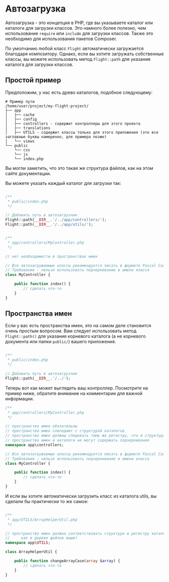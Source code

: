 # Автозагрузка

Автозагрузка - это концепция в PHP, где вы указываете каталог или каталоги для загрузки классов. Это намного более полезно, чем использование `require` или `include` для загрузки классов. Также это необходимо для использования пакетов Composer.

По умолчанию любой класс `Flight` автоматически загружается благодаря композитору. Однако, если вы хотите загружать собственные классы, вы можете использовать метод `Flight::path` для указания каталога для загрузки классов.

## Простой пример

Предположим, у нас есть древо каталогов, подобное следующему:

```text
# Пример пути
/home/user/project/my-flight-project/
├── app
│   ├── cache
│   ├── config
│   ├── controllers - содержит контроллеры для этого проекта
│   ├── translations
│   ├── UTILS - содержит классы только для этого приложения (это все заглавные буквы намеренно, для примера позже)
│   └── views
└── public
    └── css
	└── js
	└── index.php
```

Вы могли заметить, что это такая же структура файлов, как на этом сайте документации.

Вы можете указать каждый каталог для загрузки так:

```php

/**
 * public/index.php
 */

// Добавить путь в автозагрузчик
Flight::path(__DIR__.'/../app/controllers/');
Flight::path(__DIR__.'/../app/utils/');


/**
 * app/controllers/MyController.php
 */

// нет необходимости в пространствах имен

// Все автозагружаемые классы рекомендуется писать в формате Pascal Case (каждое слово с заглавной буквы, без пробелов)
// Требование - нельзя использовать подчеркивание в имени класса
class MyController {

	public function index() {
		// сделать что-то
	}
}
```

## Пространства имен

Если у вас есть пространства имен, это на самом деле становится очень простым вопросом. Вам следует использовать метод `Flight::path()` для указания корневого каталога (а не корневого документа или папки `public/`) вашего приложения.

```php

/**
 * public/index.php
 */

// Добавить путь в автозагрузчик
Flight::path(__DIR__.'/../');
```

Теперь вот как может выглядеть ваш контроллер. Посмотрите на пример ниже, обратите внимание на комментарии для важной информации.

```php
/**
 * app/controllers/MyController.php
 */

// пространства имен обязательны
// пространства имен совпадают с структурой каталогов
// пространства имен должны следовать тому же регистру, что и структура каталогов
// пространства имен и каталоги не могут содержать подчеркивания
namespace app\controllers;

// Все автозагружаемые классы рекомендуется писать в формате Pascal Case (каждое слово с заглавной буквы, без пробелов)
// Требование – нельзя использовать подчеркивание в имени класса
class MyController {

	public function index() {
		// сделать что-то
	}
}
```

И если вы хотите автоматически загрузить класс из каталога utils, вы сделали бы практически то же самое:

```php

/**
 * app/UTILS/ArrayHelperUtil.php
 */

// пространство имен должно соответствовать структуре и регистру каталога (обратите внимание, что каталог UTILS состоит из заглавных букв
//     как в дереве файлов выше)
namespace app\UTILS;

class ArrayHelperUtil {

	public function changeArrayCase(array $array) {
		// сделать что-то
	}
}
```